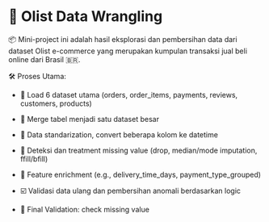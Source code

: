 # 🚀 Olist Data Wrangling

📦 Mini-project ini adalah hasil eksplorasi dan pembersihan data dari dataset Olist e-commerce yang merupakan kumpulan transaksi jual beli online dari Brasil 🇧🇷. <br>

🛠️ Proses Utama:<br>

- 💾 Load 6 dataset utama (orders, order_items, payments, reviews, customers, products)

- 🔗 Merge tabel menjadi satu dataset besar

- 🔎 Data standarization, convert beberapa kolom ke datetime

- 🧹 Deteksi dan treatment missing value (drop, median/mode imputation, ffill/bfill)

- 🧠 Feature enrichment (e.g., delivery_time_days, payment_type_grouped)

- ☑️ Validasi data ulang dan pembersihan anomali berdasarkan logic

- 🔁 Final Validation: check missing value
